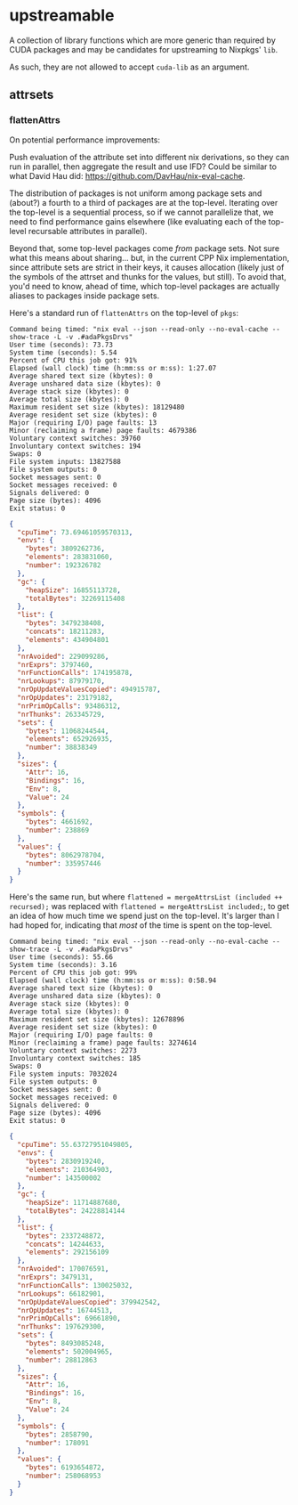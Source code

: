 # upstreamable

A collection of library functions which are more generic than required by CUDA packages and may be candidates for upstreaming to Nixpkgs' `lib`.

As such, they are not allowed to accept `cuda-lib` as an argument.

## attrsets

### flattenAttrs

On potential performance improvements:

Push evaluation of the attribute set into different nix derivations, so they can run in parallel, then aggregate the result and use IFD? Could be similar to what David Hau did:
<https://github.com/DavHau/nix-eval-cache>.

The distribution of packages is not uniform among package sets and (about?) a fourth to a third of packages are at the top-level. Iterating over the top-level is a sequential process, so if we cannot parallelize that, we need to find performance gains elsewhere (like evaluating each of the top-level recursable attributes in parallel).

Beyond that, some top-level packages come _from_ package sets. Not sure what this means about sharing... but, in the current CPP Nix implementation, since attribute sets are strict in their keys, it causes allocation (likely just of the symbols of the attrset and thunks for the values, but still). To avoid that, you'd need to know, ahead of time, which top-level packages are actually aliases to packages inside package sets.

Here's a standard run of `flattenAttrs` on the top-level of `pkgs`:

```console
Command being timed: "nix eval --json --read-only --no-eval-cache --show-trace -L -v .#adaPkgsDrvs"
User time (seconds): 73.73
System time (seconds): 5.54
Percent of CPU this job got: 91%
Elapsed (wall clock) time (h:mm:ss or m:ss): 1:27.07
Average shared text size (kbytes): 0
Average unshared data size (kbytes): 0
Average stack size (kbytes): 0
Average total size (kbytes): 0
Maximum resident set size (kbytes): 18129480
Average resident set size (kbytes): 0
Major (requiring I/O) page faults: 13
Minor (reclaiming a frame) page faults: 4679386
Voluntary context switches: 39760
Involuntary context switches: 194
Swaps: 0
File system inputs: 13827588
File system outputs: 0
Socket messages sent: 0
Socket messages received: 0
Signals delivered: 0
Page size (bytes): 4096
Exit status: 0
```

```json
{
  "cpuTime": 73.69461059570313,
  "envs": {
    "bytes": 3809262736,
    "elements": 283831060,
    "number": 192326782
  },
  "gc": {
    "heapSize": 16855113728,
    "totalBytes": 32269115408
  },
  "list": {
    "bytes": 3479238408,
    "concats": 18211283,
    "elements": 434904801
  },
  "nrAvoided": 229099286,
  "nrExprs": 3797460,
  "nrFunctionCalls": 174195878,
  "nrLookups": 87979170,
  "nrOpUpdateValuesCopied": 494915787,
  "nrOpUpdates": 23179182,
  "nrPrimOpCalls": 93486312,
  "nrThunks": 263345729,
  "sets": {
    "bytes": 11068244544,
    "elements": 652926935,
    "number": 38838349
  },
  "sizes": {
    "Attr": 16,
    "Bindings": 16,
    "Env": 8,
    "Value": 24
  },
  "symbols": {
    "bytes": 4661692,
    "number": 238869
  },
  "values": {
    "bytes": 8062978704,
    "number": 335957446
  }
}
```

Here's the same run, but where `flattened = mergeAttrsList (included ++ recursed);` was replaced with `flattened = mergeAttrsList included;`, to get an idea of how much time we spend just on the top-level. It's larger than I had hoped for, indicating that _most_ of the time is spent on the top-level.

```console
Command being timed: "nix eval --json --read-only --no-eval-cache --show-trace -L -v .#adaPkgsDrvs"
User time (seconds): 55.66
System time (seconds): 3.16
Percent of CPU this job got: 99%
Elapsed (wall clock) time (h:mm:ss or m:ss): 0:58.94
Average shared text size (kbytes): 0
Average unshared data size (kbytes): 0
Average stack size (kbytes): 0
Average total size (kbytes): 0
Maximum resident set size (kbytes): 12678896
Average resident set size (kbytes): 0
Major (requiring I/O) page faults: 0
Minor (reclaiming a frame) page faults: 3274614
Voluntary context switches: 2273
Involuntary context switches: 185
Swaps: 0
File system inputs: 7032024
File system outputs: 0
Socket messages sent: 0
Socket messages received: 0
Signals delivered: 0
Page size (bytes): 4096
Exit status: 0
```

```json
{
  "cpuTime": 55.63727951049805,
  "envs": {
    "bytes": 2830919240,
    "elements": 210364903,
    "number": 143500002
  },
  "gc": {
    "heapSize": 11714887680,
    "totalBytes": 24228814144
  },
  "list": {
    "bytes": 2337248872,
    "concats": 14244633,
    "elements": 292156109
  },
  "nrAvoided": 170076591,
  "nrExprs": 3479131,
  "nrFunctionCalls": 130025032,
  "nrLookups": 66182901,
  "nrOpUpdateValuesCopied": 379942542,
  "nrOpUpdates": 16744513,
  "nrPrimOpCalls": 69661890,
  "nrThunks": 197629300,
  "sets": {
    "bytes": 8493085248,
    "elements": 502004965,
    "number": 28812863
  },
  "sizes": {
    "Attr": 16,
    "Bindings": 16,
    "Env": 8,
    "Value": 24
  },
  "symbols": {
    "bytes": 2858790,
    "number": 178091
  },
  "values": {
    "bytes": 6193654872,
    "number": 258068953
  }
}
```
